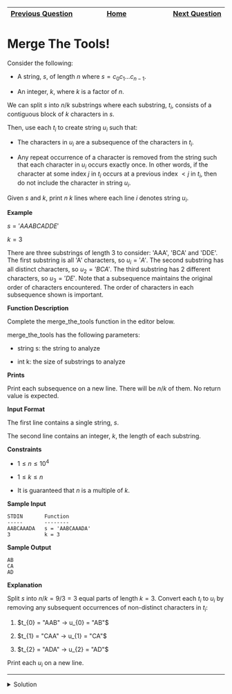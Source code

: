 | <img width=1000>[Previous Question](https://github.com/Kevin-Lago/python-hackerrank-solutions/tree/main/src/python/strings/the_minion_game)</img> | <img width=1000>[Home](https://github.com/Kevin-Lago/python-hackerrank-solutions)</img> | <img width=1000>[Next Question](https://github.com/Kevin-Lago/python-hackerrank-solutions/tree/main/src/python/sets/introduction_to_sets)</img> |
|:---|:---:|---:|

# Merge The Tools!

Consider the following:

- A string, $s$, of length $n$ where $s = c_{0}c_{1}...c_{n-1}$.

- An integer, $k$, where $k$ is a factor of $n$.

We can split $s$ into $n / k$ substrings where each substring, $t_{i}$, consists of a contiguous block of $k$ characters in $s$.

Then, use each $t_{i}$ to create string $u_{i}$ such that:

- The characters in $u_{i}$ are a subsequence of the characters in $t_{i}$.

- Any repeat occurrence of a character is removed from the string such that each character in $u_{i}$ occurs exactly once. In other words, if the character at some index $j$ in $t_{i}$ occurs at a previous index $< j$ in $t_{i}$, then do not include the character in string $u_{i}$.

Given $s$ and $k$, print $n \ k$ lines where each line $i$ denotes string $u_{i}$.

__Example__

$s = 'AAABCADDE'$

$k = 3$

There are three substrings of length $3$ to consider: 'AAA', 'BCA' and 'DDE'. The first substring is all 'A' characters, so $u_{i} = 'A'$. The second substring has all distinct characters, so $u_{2} = 'BCA'$. The third substring has $2$ different characters, so $u_{3} = 'DE'$. Note that a subsequence maintains the original order of characters encountered. The order of characters in each subsequence shown is important.

__Function Description__

Complete the merge_the_tools function in the editor below.

merge_the_tools has the following parameters:

- string s: the string to analyze

- int k: the size of substrings to analyze

__Prints__

Print each subsequence on a new line. There will be $n / k$ of them. No return value is expected.

__Input Format__

The first line contains a single string, $s$.

The second line contains an integer, $k$, the length of each substring.

__Constraints__

- $1 \le n \le 10^4$

- $1 \le k \le n$

- It is guaranteed that $n$ is a multiple of $k$.

__Sample Input__

```
STDIN       Function
-----       --------
AABCAAADA   s = 'AABCAAADA'
3           k = 3
```

__Sample Output__

```
AB
CA
AD
```

__Explanation__

Split $s$ into $n / k = 9 / 3 = 3$ equal parts of length $k = 3$. Convert each $t_{i}$ to $u_{i}$ by removing any subsequent occurrences of non-distinct characters in $t_{i}$:

1. $t_{0} = "AAB" -> u_{0} = "AB"$

2. $t_{1} = "CAA" -> u_{1} = "CA"$

3. $t_{2} = "ADA" -> u_{2} = "AD"$

Print each $u_{i}$ on a new line. 

---

<details><summary>Solution</summary>
    
```python
def merge_the_tools(string, k):
    t = [string[k * i:k * i + k] for i in range(int(len(string) / k))]
    u = ["".join(dict.fromkeys(s).keys()) for s in t]

    [print(s) for s in u]


if __name__ == '__main__':
    string, k = input(), int(input())
    merge_the_tools(string, k)
```
</details>
